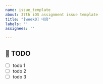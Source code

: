 ```yaml
---
name: issue_template
about: 37th iOS assignment issue template
title: "[week0] 내용"
labels: ''
assignees: ''

---
```


## 🚀 TODO
<!-- 이번 주 해야 할 일 목록 적기 -->
- [ ] todo 1
- [ ] todo 2
- [ ] todo 3
